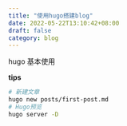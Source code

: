 ```yaml
---
title: "使用hugo搭建blog"
date: 2022-05-22T13:10:42+08:00
draft: false
category: blog
---
```


hugo 基本使用

**tips**

```bash
# 新建文章
hugo new posts/first-post.md
# Hugo预览
hugo server -D 
```
